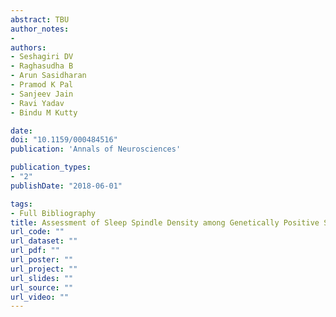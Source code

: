 ```yaml
---
abstract: TBU
author_notes:
- 
authors:
- Seshagiri DV
- Raghasudha B
- Arun Sasidharan
- Pramod K Pal
- Sanjeev Jain
- Ravi Yadav
- Bindu M Kutty

date: 
doi: "10.1159/000484516"
publication: 'Annals of Neurosciences'

publication_types:
- "2"
publishDate: "2018-06-01"

tags:
- Full Bibliography
title: Assessment of Sleep Spindle Density among Genetically Positive Spinocerebellar Ataxias Types 1, 2, and 3 Patients
url_code: ""
url_dataset: ""
url_pdf: ""
url_poster: ""
url_project: ""
url_slides: ""
url_source: ""
url_video: ""
---
```

